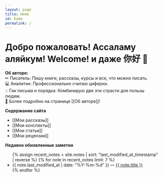 ```yaml
---
layout: page
title: Home
id: home
permalink: /
---
```


# Добро пожаловать! Ассаламу аляйкум! Welcome! и даже 你好 👋

<strong>Об авторе:</strong>  
✏ Писатель: Пишу книги, рассказы, курсы и все, что можно писать.  
💻 Аналитик: Профессионально считаю циферки.  
💡 Гик письма и порядка: Комбинирую две эти страсти для пользы людям.  
📍 Более подробно на странице [[Об авторе]]!



<strong>Содержание сайта</strong>
- [[Мои рассказы]]
- [[Мои конспекты]]
- [[Мои статьи]]
- [[Мои рецензии]]

<strong>Недавно обновленные заметки</strong>

<ul>
  {% assign recent_notes = site.notes | sort: "last_modified_at_timestamp" | reverse %}
  {% for note in recent_notes limit: 7 %}
    <li>
      {{ note.last_modified_at | date: "%Y-%m-%d" }} — <a class="internal-link" href="{{ site.baseurl }}{{ note.url }}">{{ note.title }}</a>
    </li>
  {% endfor %}
</ul>

<style>
  .wrapper {
    max-width: 46em;
  }
</style>
